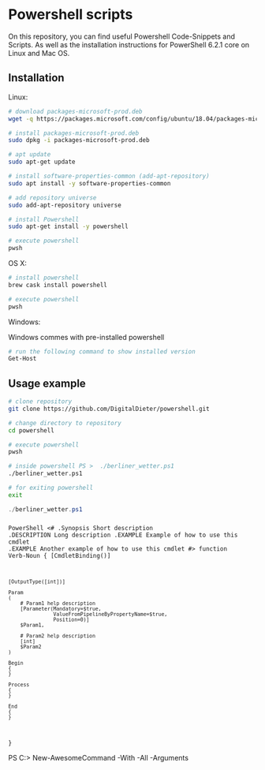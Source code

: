 # Powershell scripts

On this repository, you can find useful Powershell Code-Snippets and Scripts. As well as the installation instructions for PowerShell 6.2.1 core on Linux and Mac OS.

## Installation


Linux:
```bash
# download packages-microsoft-prod.deb
wget -q https://packages.microsoft.com/config/ubuntu/18.04/packages-microsoft-prod.deb

# install packages-microsoft-prod.deb
sudo dpkg -i packages-microsoft-prod.deb

# apt update
sudo apt-get update

# install software-properties-common (add-apt-repository)
sudo apt install -y software-properties-common

# add repository universe
sudo add-apt-repository universe

# install Powershell
sudo apt-get install -y powershell

# execute powershell
pwsh
```

OS X:
```bash
# install powershell
brew cask install powershell

# execute powershell
pwsh
```


Windows:

Windows commes with pre-installed powershell
```bash
# run the following command to show installed version
Get-Host
```

## Usage example

```bash
# clone repository
git clone https://github.com/DigitalDieter/powershell.git

# change directory to repository
cd powershell

# execute powershell
pwsh

# inside powershell PS >  ./berliner_wetter.ps1 
./berliner_wetter.ps1 

# for exiting powershell
exit
```

```powershell
./berliner_wetter.ps1 
```


#####
<code></code><code>PowerShell
&lt;#
.Synopsis
   Short description
.DESCRIPTION
   Long description
.EXAMPLE
   Example of how to use this cmdlet
.EXAMPLE
   Another example of how to use this cmdlet
#&gt;
function Verb-Noun
{
    [CmdletBinding()]

    [OutputType([int])]

    Param
    (
        # Param1 help description
        [Parameter(Mandatory=$true,
                   ValueFromPipelineByPropertyName=$true,
                   Position=0)]
        $Param1,

        # Param2 help description
        [int]
        $Param2
    )

    Begin
    {
    }

    Process
    {
    }

    End
    {
    }
}
</code><code></code>

PS C:\> New-AwesomeCommand -With -All -Arguments
